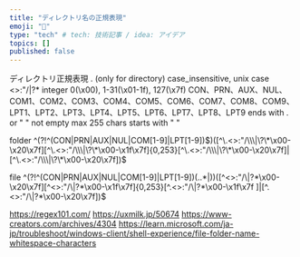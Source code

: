 ```yaml
---
title: "ディレクトリ名の正規表現"
emoji: "🎉"
type: "tech" # tech: 技術記事 / idea: アイデア
topics: []
published: false
---
```

ディレクトリ正規表現
. (only for directory)
case_insensitive, unix case
<>:"/\|?*
integer 0(\x00), 1-31(\x01-1f), 127(\x7f)
CON、PRN、AUX、NUL、COM1、COM2、COM3、COM4、COM5、COM6、COM7、COM8、COM9、LPT1、LPT2、LPT3、LPT4、LPT5、LPT6、LPT7、LPT8、LPT9
ends with . or " "
not empty
max 255 chars
starts with " "

folder
^(?!^(CON|PRN|AUX|NUL|COM[1-9]|LPT[1-9])$)([^\.<>:"/\\\|\?\*\x00-\x20\x7f][^\.<>:"/\\\|\?\*\x00-\x1f\x7f]{0,253}[^\.<>:"/\\\|\?\*\x00-\x20\x7f]|[^\.<>:"/\\\|\?\*\x00-\x20\x7f])$

file
^(?!^(CON|PRN|AUX|NUL|COM[1-9]|LPT[1-9])(\..*$|$))([^<>:"/\\\|\?\*\x00-\x20\x7f][^<>:"/\\\|\?\*\x00-\x1f\x7f]{0,253}[^\.<>:"/\\\|\?\*\x00-\x1f\x7f ]|[^\.<>:"/\\\|\?\*\x00-\x20\x7f])$

https://regex101.com/
https://uxmilk.jp/50674
https://www-creators.com/archives/4304
https://learn.microsoft.com/ja-jp/troubleshoot/windows-client/shell-experience/file-folder-name-whitespace-characters
